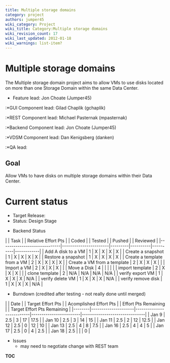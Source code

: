 ```yaml
---
title: Multiple storage domains
category: project
authors: jumper45
wiki_category: Project
wiki_title: Category:Multiple storage domains
wiki_revision_count: 17
wiki_last_updated: 2012-01-18
wiki_warnings: list-item?
---
```


# Multiple storage domains

The Multiple storage domain project aims to allow VMs to use disks located on more than one Storage Domain within the same Data Center.

*   Feature lead: Jon Choate (Jumper45)

:\*GUI Component lead: Gilad Chaplik (gchaplik)

:\*REST Component lead: Michael Pasternak (mpasternak)

:\*Backend Component lead: Jon Choate (Jumper45)

:\*VDSM Component lead: Dan Kenigsberg (danken)

:\*QA lead:

## Goal

Allow VMs to have disks on multiple storage domains within their Data Center.

# Current status

*   Target Release:
*   Status: Design Stage

<!-- -->

*   Backend Status

| | Task                      | | Relative Effort Pts | | Coded | | Tested | | Pushed | | Reviewed |
|-----------------------------|-----------------------|---------|----------|----------|------------|
| Add A disk to a VM          | 1                     | X       | X        | X        | X          |
| Create a snapshot           | 1                     | X       | X        | X        | X          |
| Restore a snapshot          | 1                     | X       | X        | X        | X          |
| Create a template from a VM | 2                     | X       | X        | X        | X          |
| Create a VM from a template | 2                     | X       | X        | X        |            |
| Import a VM                 | 2                     | X       | X        | X        |            |
| Move a Disk                 | 4                     |         |          |          |            |
| import template             | 2                     | X       | X        | X        |            |
| clone template              | 2                     | N/A     | N/A      | N/A      | N/A        |
| verify export VM            | 1                     | X       | X        | X        | N/A        |
| verify delete VM            | 1                     | X       | X        | X        | N/A        |
| verify remove disk          | 1                     | X       | X        | X        | N/A        |

*   Burndown (credited after testing - not really done until merged)

| | Date | | Target Effort Pts | | Acomplished Effort Pts | | Effort Pts Remaining | | Target Effort Pts Remaining |
|--------|---------------------|--------------------------|------------------------|-------------------------------|
| Jan 9  | 2.5                 | 3                        | 17                     | 17.5                          |
| Jan 10 | 2.5                 | 3                        | 14                     | 15                            |
| Jan 11 | 2.5                 | 2                        | 12                     | 12.5                          |
| Jan 12 | 2.5                 | 0                        | 12                     | 10                            |
| Jan 13 | 2.5                 | 4                        | 8                      | 7.5                           |
| Jan 16 | 2.5                 | 4                        | 4                      | 5                             |
| Jan 17 | 2.5                 | 0                        | 4                      | 2.5                           |
| Jan 18 | 2.5                 |                          |                        | 0                             |

*   Issues
    -   may need to negotiate change with REST team

__TOC__

